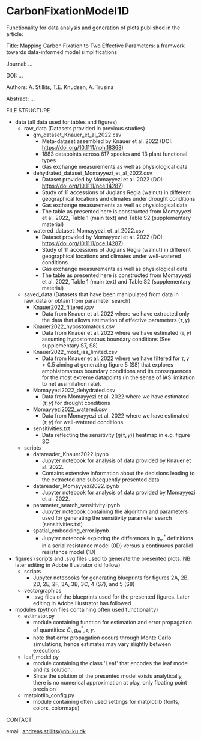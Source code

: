 # CarbonFixationModel1D
Functionality for data analysis and generation of plots published in the article:

Title: Mapping Carbon Fixation to Two Effective Parameters: a framwork towards data-informed model simplifications 

Journal: ...

DOI: ...

Authors: A. Stillits, T.E. Knudsen, A. Trusina

Abstract: ... 

FILE STRUCTURE

- data (all data used for tables and figures)
    - raw_data (Datasets provided in previous studies)
        - gm_dataset_Knauer_et_al_2022.csv 
            - Meta-dataset assembled by Knauer et al. 2022 (DOI: https://doi.org/10.1111/nph.18363)
            - 1883 datapoints across 617 species and 13 plant functional types
            - Gas exchange measurements as well as physiological data
        - dehydrated_dataset_Momayyezi_et_al_2022.csv
            - Dataset provided by Momayyezi et al. 2022 (DOI: https://doi.org/10.1111/pce.14287)
            - Study of 11 accessions of Juglans Regia (walnut) in different geographical locations and climates under drought conditions
            - Gas exchange measurements as well as physiological data
            - The table as presented here is constructed from Momayyezi et al. 2022, Table 1 (main text) and Table S2 (supplementary material)
        - watered_dataset_Momayyezi_et_al_2022.csv
            - Dataset provided by Momayyezi et al. 2022 (DOI: https://doi.org/10.1111/pce.14287)
            - Study of 11 accessions of Juglans Regia (walnut) in different geographical locations and climates under well-watered conditions
            - Gas exchange measurements as well as physiological data
            - The table as presented here is constructed from Momayyezi et al. 2022, Table 1 (main text) and Table S2 (supplementary material)
    - saved_data (Datasets that have been manipulated from data in raw_data or obtain from parameter search)
        - Knauer2022_filtered.csv
            - Data from Knauer et al. 2022 where we have extracted only the data that allows estimation of effective parameters $(\tau, \gamma)$
        - Knauer2022_hypostomatous.csv
            - Data from Knauer et al. 2022 where we have estimated $(\tau,\gamma)$ assuming hypostomatous boundary conditions (See supplementary S7, S8)
        - Knauer2022_most_ias_limited.csv
            - Data from Knauer et al. 2022 where we have filtered for $\tau,\gamma > 0.5$ aiming at generating figure 5 (S8) that explores amphistomatous boundary conditions and its consequences for the most extreme datapoints (in the sense of IAS limitation to net assimilation rate).
        - Momayyezi2022_dehydrated.csv
            - Data from Momayyezi et al. 2022 where we have estimated $(\tau,\gamma)$ for drought conditions
        - Momayyezi2022_watered.csv
            - Data from Momayyezi et al. 2022 where we have estimated $(\tau,\gamma)$ for well-watered conditions
        - sensitivities.txt
            - Data reflecting the sensitivity ($\eta(\tau,\gamma)$) heatmap in e.g. figure 3C
    - scripts
        - datareader_Knauer2022.ipynb
            - Jupyter notebook for analysis of data provided by Knauer et al. 2022.
            - Contains extensive information about the decisions leading to the extracted and subsequently presented data
        - datareader_Momayyezi2022.ipynb
            - Jupyter notebook for analysis of data provided by Momayyezi et al. 2022.
        - parameter_search_sensitivity.ipynb
            - Jupyter notebook containing the algorithm and parameters used for generating the sensitivity parameter search (sensitivities.txt)
        - spatial_embedding_error.ipynb
            - Jupyter notebook exploring the differences in $g_m^*$ definitions in a serial resistance model (0D) versus a continuous parallel resistance model (1D)
- figures (scripts and .svg files used to generate the presented plots. NB: later editing in Adobe Illustrator did follow)
    - scripts
        - Jupyter notebooks for generating blueprints for figures 2A, 2B, 2D, 2E, 2F, 3A, 3B, 3C, 4 (S7), and 5 (S8)
    - vectorgraphics
        - .svg files of the blueprints used for the presented figures. Later editing in Adobe Illustrator has followed
- modules (python files containing often used functionality)
    - estimator.py
        - module containing function for estimation and error propagation of quantities: $C_i, g_m^*, \tau, \gamma$. 
        - note that error propagation occurs through Monte Carlo simulations, hence estimates may vary slightly between executions
    - leaf_model.py
        - module containing the class 'Leaf' that encodes the leaf model and its solution.
        - Since the solution of the presented model exists analytically, there is no numerical approximation at play, only floating point precision
    - matplotlib_config.py
        - module containing often used settings for matplotlib (fonts, colors, colormaps)


CONTACT

email: andreas.stillits@nbi.ku.dk
